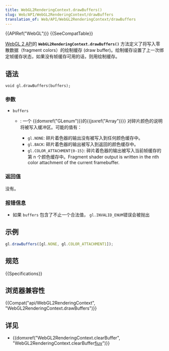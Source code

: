```yaml
---
title: WebGL2RenderingContext.drawBuffers()
slug: Web/API/WebGL2RenderingContext/drawBuffers
translation_of: Web/API/WebGL2RenderingContext/drawBuffers
---
```

{{APIRef("WebGL")}} {{SeeCompatTable}}

[WebGL 2 API](/en-US/docs/Web/API/WebGL_API)的 **`WebGL2RenderingContext.drawBuffers()`** 方法定义了将写入零散数据（fragment colors）的绘制缓存 (draw buffer)。绘制缓存设置了上一次绑定帧缓存状态，如果没有帧缓存可用的话，则用绘制缓存。

## 语法

```plain
void gl.drawBuffers(buffers);
```

### 参数

- `buffers`

  - : 一个 {{domxref("GLenum")}}的{{jsxref("Array")}}} 对碎片颜色的说明将被写入缓冲区。可能的值有：

    - `gl.NONE`: 碎片着色器的输出没有被写入到任何颜色缓存中。
    - `gl.BACK`: 碎片着色器的输出被写入到返回的颜色缓存中。
    - `gl.COLOR_ATTACHMENT{0-15}`: 碎片着色器的输出被写入当前帧缓存的第 n 个颜色缓存中。Fragment shader output is written in the nth color attachment of the current framebuffer.

### 返回值

没有。

### 报错信息

- 如果 `buffers` 包含了不止一个合法值， `gl.INVALID_ENUM`错误会被抛出

## 示例

```js
gl.drawBuffers([gl.NONE, gl.COLOR_ATTACHMENT1]);
```

## 规范

{{Specifications}}

## 浏览器兼容性

{{Compat("api/WebGL2RenderingContext", "WebGL2RenderingContext.drawBuffers")}}

## 详见

- {{domxref("WebGL2RenderingContext.clearBuffer", "WebGL2RenderingContext.clearBuffer[fiuv]()")}}
